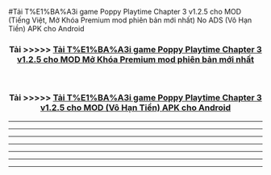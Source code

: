 #Tải T%E1%BA%A3i game Poppy Playtime Chapter 3 v1.2.5 cho  MOD (Tiếng Việt, Mở Khóa Premium mod phiên bản mới nhất) No ADS (Vô Hạn Tiền) APK cho Android



<div align="center">
<h3>Tải >>>>> <a href="https://roarman.web.app/?vt=T%E1%BA%A3i game Poppy Playtime Chapter 3 v1.2.5 cho ">Tải T%E1%BA%A3i game Poppy Playtime Chapter 3 v1.2.5 cho  MOD Mở Khóa Premium mod phiên bản mới nhất</a></h3><br>

<h3>Tải >>>>> <a href="https://roarman.web.app/?vt=T%E1%BA%A3i game Poppy Playtime Chapter 3 v1.2.5 cho ">Tải T%E1%BA%A3i game Poppy Playtime Chapter 3 v1.2.5 cho  MOD (Vô Hạn Tiền) APK cho Android</a></h3>
</div>


----------------------------------------------------------

----------------------------------------------------------

----------------------------------------------------------

----------------------------------------------------------

----------------------------------------------------------

----------------------------------------------------------

----------------------------------------------------------

